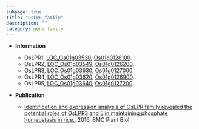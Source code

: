 ```yaml
---
subpage: true
title: "OsLPR_family"
description: ""
category: gene family
---
```


* **Information**  
    + OsLPR1, [LOC_Os01g03530](http://rice.plantbiology.msu.edu/cgi-bin/ORF_infopage.cgi?orf=LOC_Os01g03530), [Os01g0126100](http://rapdb.dna.affrc.go.jp/viewer/gbrowse_details/irgsp1?name=Os01g0126100).
    + OsLPR2, [LOC_Os01g03549](http://rice.plantbiology.msu.edu/cgi-bin/ORF_infopage.cgi?orf=LOC_Os01g03549), [Os01g0126200](http://rapdb.dna.affrc.go.jp/viewer/gbrowse_details/irgsp1?name=Os01g0126200).
    + OsLPR3, [LOC_Os01g03630](http://rice.plantbiology.msu.edu/cgi-bin/ORF_infopage.cgi?orf=LOC_Os01g03630), [Os01g0127000](http://rapdb.dna.affrc.go.jp/viewer/gbrowse_details/irgsp1?name=Os01g0127000).
    + OsLPR4, [LOC_Os01g03620](http://rice.plantbiology.msu.edu/cgi-bin/ORF_infopage.cgi?orf=LOC_Os01g03620), [Os01g0126900](http://rapdb.dna.affrc.go.jp/viewer/gbrowse_details/irgsp1?name=Os01g0126900).
    + OsLPR5, [LOC_Os01g03640](http://rice.plantbiology.msu.edu/cgi-bin/ORF_infopage.cgi?orf=LOC_Os01g03640), [Os01g0127200](http://rapdb.dna.affrc.go.jp/viewer/gbrowse_details/irgsp1?name=Os01g0127200).

* **Publication**  
    + [Identification and expression analysis of OsLPR family revealed the potential roles of OsLPR3 and 5 in maintaining phosphate homeostasis in rice.](http://www.ncbi.nlm.nih.gov/pubmed?term=Identification+and+expression+analysis+of+OsLPR+family+revealed+the+potential+roles+of+OsLPR3+and+5+in+maintaining+phosphate+homeostasis+in+rice.%5BTitle%5D), 2016, BMC Plant Biol.


